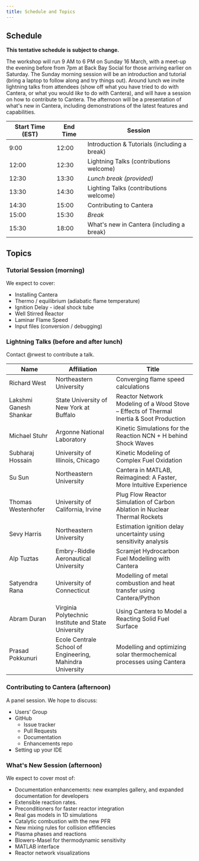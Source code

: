 ```yaml
---
title: Schedule and Topics
---
```


## Schedule

**This tentative schedule is subject to change.**

The workshop will run 9 AM to 6 PM on Sunday 16 March, with a meet-up the evening before from 7pm at Back Bay Social for those arriving earlier on Saturday.
The Sunday morning session will be an introduction and tutorial (bring a laptop to follow along and try things out).
Around lunch we invite lightning talks from attendees (show off what you have tried to do with Cantera, or what you would *like* to do with Cantera), and will have a session on how to contribute to Cantera.
The afternoon will be a presentation of what's new in Cantera, including demonstrations of the latest features and capabilities.


| Start Time (EST) | End Time | Session      |
|------------------|----------|--------------|
| 9:00  | 12:00 | Introduction & Tutorials (including a break) |
| 12:00 | 12:30 | Lightning Talks (contributions welcome)  |
| 12:30 | 13:30 | *Lunch break (provided)*           |
| 13:30 | 14:30 | Lighting Talks (contributions welcome)  |
| 14:30 | 15:00 | Contributing to Cantera                      |
| 15:00 | 15:30 | *Break*       |
| 15:30 | 18:00 | What's new in Cantera (including a break)  |

## Topics

### Tutorial Session (morning)

We expect to cover:
- Installing Cantera
- Thermo / equilibrium (adiabatic flame temperature)
- Ignition Delay - ideal shock tube
- Well Stirred Reactor
- Laminar Flame Speed
- Input files (conversion / debugging)

### Lightning Talks (before and after lunch)

Contact @rwest to contribute a talk.

|  Name              | Affiliation                                                | Title|
|------------------------|------------------------------------------------------------|----------------------------------------|
| Richard West          | Northeastern University                                   | Converging flame speed calculations   |
| Lakshmi Ganesh Shankar| State University of New York at Buffalo                   | Reactor Network Modeling of a Wood Stove – Effects of Thermal Inertia & Soot Production |
| Michael Stuhr        | Argonne National Laboratory                               | Kinetic Simulations for the Reaction NCN + H behind Shock Waves |
| Subharaj Hossain    | University of Illinois, Chicago                          | Kinetic Modeling of Complex Fuel Oxidation |
| Su Sun              | Northeastern University                                   | Cantera in MATLAB, Reimagined: A Faster, More Intuitive Experience |
| Thomas Westenhofer  | University of California, Irvine                          | Plug Flow Reactor Simulation of Carbon Ablation in Nuclear Thermal Rockets |
| Sevy Harris        | Northeastern University                                   | Estimation ignition delay uncertainty using sensitivity analysis |
| Alp Tuztas        | Embry-Riddle Aeronautical University                        | Scramjet Hydrocarbon Fuel Modelling with Cantera |
| Satyendra Rana    | University of Connecticut                                  | Modelling of metal combustion and heat transfer using Cantera/Python |
| Abram Duran      | Virginia Polytechnic Institute and State University        | Using Cantera to Model a Reacting Solid Fuel Surface |
| Prasad Pokkunuri | Ecole Centrale School of Engineering, Mahindra University | Modelling and optimizing solar thermochemical processes using Cantera |


### Contributing to Cantera (afternoon)
A panel session.
We hope to discuss:
- Users’ Group
- GitHub
   - Issue tracker
   - Pull Requests
   - Documentation
   - Enhancements repo
- Setting up your IDE



### What's New Session (afternoon)

We expect to cover most of:

- Documentation enhancements: new examples gallery, and expanded documentation for developers
- Extensible reaction rates.
- Preconditioners for faster reactor integration
- Real gas models in 1D simulations
- Catalytic combustion with the new PFR
- New mixing rules for collision effifiencies
- Plasma phases and reactions
- Blowers-Masel for thermodynamic sensitivity
- MATLAB interface
- Reactor network visualizations


